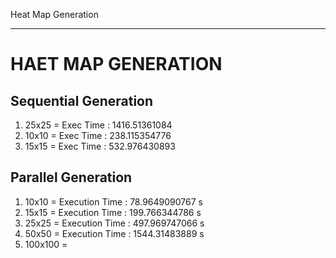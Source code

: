 Heat Map Generation
*******************

# HAET MAP GENERATION

## Sequential Generation
 
1. 25x25 = Exec Time : 1416.51361084
2. 10x10 = Exec Time : 238.115354776
3. 15x15 = Exec Time : 532.976430893

## Parallel Generation

1. 10x10   = Execution Time : 78.9649090767 s
2. 15x15   = Execution Time : 199.766344786 s
3. 25x25   = Execution Time : 497.969747066 s
4. 50x50   = Execution Time : 1544.31483889 s
5. 100x100 =
